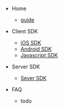 
- Home
    - [guide](guide.md)

- Client SDK
    - [iOS SDK](dot-engine-ios-sdk.md)
    - [Android SDK](dot-engine-android-sdk.md)
    - [Javascript SDK](dot-engine-javascript-sdk.md)


- Server SDK 
    - [Sever SDK](dot-engine-backend-sdk.md)

- FAQ
    - todo 
    

